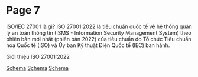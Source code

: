 # Page 7

 ISO/IEC 27001 là gì?
ISO 27001:2022 là tiêu chuẩn quốc tế về hệ thống quản lý an toàn thông tin (ISMS - Information
Security Management System) theo phiên bản mới nhất (phiên bản 2022) của tiêu chuẩn do Tổ chức
Tiêu chuẩn hóa Quốc tế (ISO) và Ủy ban Kỹ thuật Điện Quốc tế (IEC) ban hành.

Giới thiệu ISO 27001:2022

[Schema](page_7_img_0.png)
[Schema](page_7_img_1.png)
[Schema](page_7_img_2.png)
